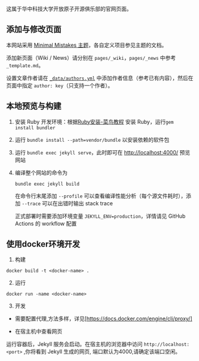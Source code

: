 这属于华中科技大学开放原子开源俱乐部的官网页面。

## 添加与修改页面

本网站采用 [Minimal Mistakes 主题](https://mmistakes.github.io/minimal-mistakes/)，各自定义项目参见主题的文档。

添加新页面（Wiki / News）请分别在 `pages/_wiki`，`pages/_news` 中参考 `_template.md`。

设置文章作者请在 [`_data/authors.yml`](_data/authors.yml) 中添加作者信息（参考已有内容），然后在页面中指定 `author: key`（只支持一个作者）。

## 本地预览与构建

1. 安装 Ruby 开发环境：根据[Ruby安装-菜鸟教程](https://www.runoob.com/ruby/ruby-installation-windows.html) 安装 Ruby，运行`gem install bundler`
2. 运行 `bundle install --path=vendor/bundle` 以安装依赖的软件包
3. 运行 `bundle exec jekyll serve`，此时即可在 <http://localhost:4000/> 预览网站
4. 编译整个网站的命令为

   ```shell
   bundle exec jekyll build
   ```

   在命令行末尾添加 `--profile` 可以查看编译性能分析（每个源文件耗时），添加 `--trace` 可以在出错时输出 stack trace

   正式部署时需要添加环境变量 `JEKYLL_ENV=production`，详情请见 GitHub Actions 的 workflow 配置

## 使用docker环境开发

1. 构建
 
```
docker build -t <docker-name> .
```

2. 运行


```
docker run -name <docker-name>
```

3. 开发

- 需要配置代理,方法多样，详见[https://docs.docker.com/engine/cli/proxy/]

- 在宿主机中查看网页

运行容器后，Jekyll 服务会启动。在宿主机的浏览器中访问 `http://localhost:<port>` ,你将看到 Jekyll 生成的网页, 端口默认为4000,请确定该端口空闲。
